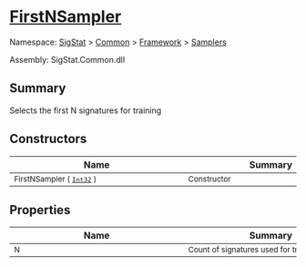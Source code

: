 # [FirstNSampler](./FirstNSampler.md)

Namespace: [SigStat]() > [Common](./../../README.md) > [Framework]() > [Samplers](./README.md)

Assembly: SigStat.Common.dll

## Summary
Selects the first N signatures for training

## Constructors

| Name | Summary | 
| --- | --- | 
| <sub>FirstNSampler ( [`Int32`](https://docs.microsoft.com/en-us/dotnet/api/System.Int32) )</sub><div style="width: 290px">| <sub>Constructor</sub><div style="width: 290px">| <br>


## Properties

| Name | Summary | 
| --- | --- | 
| <sub>N</sub><div style="width: 290px">| <sub>Count of signatures used for training</sub><div style="width: 290px">| <br>


